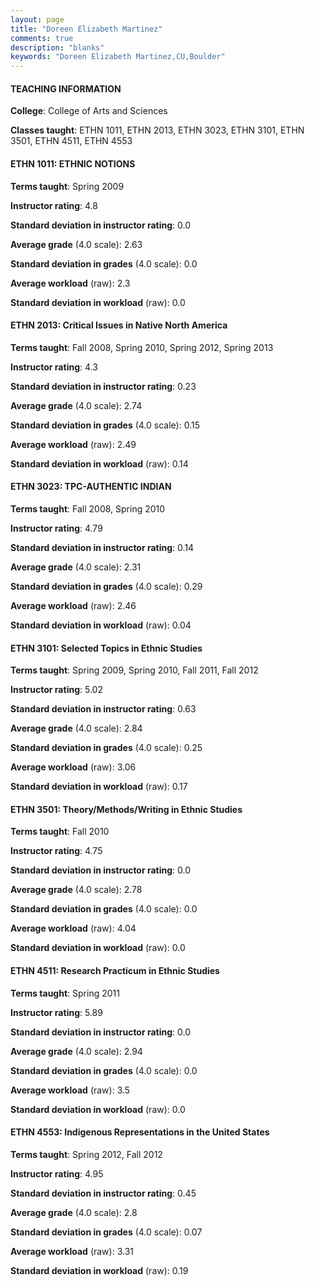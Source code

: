 ```yaml
---
layout: page
title: "Doreen Elizabeth Martinez" 
comments: true
description: "blanks"
keywords: "Doreen Elizabeth Martinez,CU,Boulder"
---
```

<head>
<script src="https://ajax.googleapis.com/ajax/libs/jquery/2.1.3/jquery.min.js"></script>
<script src="https://dl.dropboxusercontent.com/s/pc42nxpaw1ea4o9/highcharts.js?dl=0"></script>
<!-- <script src="../assets/js/highcharts.js"></script> -->
<style type="text/css">@font-face {
	font-family: "Bebas Neue";
	src: url(https://www.filehosting.org/file/details/544349/BebasNeue Regular.otf) format("opentype");
	}
	h1.Bebas { 
		font-family: "Bebas Neue", Verdana, Tahoma;
	}
</style>
</head>
	   
#### TEACHING INFORMATION

**College**: College of Arts and Sciences

**Classes taught**: ETHN 1011, ETHN 2013, ETHN 3023, ETHN 3101, ETHN 3501, ETHN 4511, ETHN 4553

#### ETHN 1011: ETHNIC NOTIONS

**Terms taught**: Spring 2009

**Instructor rating**: 4.8

**Standard deviation in instructor rating**: 0.0

**Average grade** (4.0 scale): 2.63

**Standard deviation in grades** (4.0 scale): 0.0

**Average workload** (raw): 2.3

**Standard deviation in workload** (raw): 0.0

#### ETHN 2013: Critical Issues in Native North America

**Terms taught**: Fall 2008, Spring 2010, Spring 2012, Spring 2013

**Instructor rating**: 4.3

**Standard deviation in instructor rating**: 0.23

**Average grade** (4.0 scale): 2.74

**Standard deviation in grades** (4.0 scale): 0.15

**Average workload** (raw): 2.49

**Standard deviation in workload** (raw): 0.14

#### ETHN 3023: TPC-AUTHENTIC INDIAN

**Terms taught**: Fall 2008, Spring 2010

**Instructor rating**: 4.79

**Standard deviation in instructor rating**: 0.14

**Average grade** (4.0 scale): 2.31

**Standard deviation in grades** (4.0 scale): 0.29

**Average workload** (raw): 2.46

**Standard deviation in workload** (raw): 0.04

#### ETHN 3101: Selected Topics in Ethnic Studies

**Terms taught**: Spring 2009, Spring 2010, Fall 2011, Fall 2012

**Instructor rating**: 5.02

**Standard deviation in instructor rating**: 0.63

**Average grade** (4.0 scale): 2.84

**Standard deviation in grades** (4.0 scale): 0.25

**Average workload** (raw): 3.06

**Standard deviation in workload** (raw): 0.17

#### ETHN 3501: Theory/Methods/Writing in Ethnic Studies

**Terms taught**: Fall 2010

**Instructor rating**: 4.75

**Standard deviation in instructor rating**: 0.0

**Average grade** (4.0 scale): 2.78

**Standard deviation in grades** (4.0 scale): 0.0

**Average workload** (raw): 4.04

**Standard deviation in workload** (raw): 0.0

#### ETHN 4511: Research Practicum in Ethnic Studies

**Terms taught**: Spring 2011

**Instructor rating**: 5.89

**Standard deviation in instructor rating**: 0.0

**Average grade** (4.0 scale): 2.94

**Standard deviation in grades** (4.0 scale): 0.0

**Average workload** (raw): 3.5

**Standard deviation in workload** (raw): 0.0

#### ETHN 4553: Indigenous Representations in the United States

**Terms taught**: Spring 2012, Fall 2012

**Instructor rating**: 4.95

**Standard deviation in instructor rating**: 0.45

**Average grade** (4.0 scale): 2.8

**Standard deviation in grades** (4.0 scale): 0.07

**Average workload** (raw): 3.31

**Standard deviation in workload** (raw): 0.19


